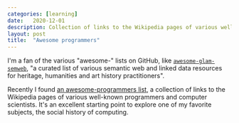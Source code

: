 ```yaml
---
categories: [learning]
date:   2020-12-01
description: Collection of links to the Wikipedia pages of various well-known programmers and computer scientists
layout: post
title:  "Awesome programmers"
---
```


I'm a fan of the various "awesome-" lists on GitHub, like [`awesome-glam-semweb`](https://github.com/ncarboni/awesome-GLAM-semweb), "a curated list of various semantic web and linked data resources for heritage, humanities and art history practitioners".

Recently I found [an awesome-programmers list](https://github.com/rekihattori/awesome-programmers), a collection of links to the Wikipedia pages of various well-known programmers and computer scientists. It's an excellent starting point to explore one of my favorite subjects, the social history of computing.